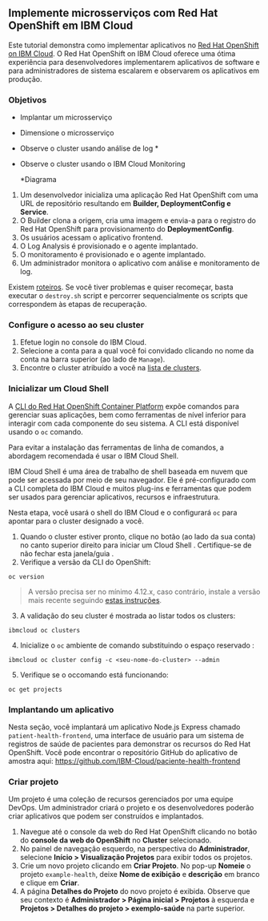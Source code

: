 ## Implemente microsserviços com Red Hat OpenShift em IBM Cloud
Este tutorial demonstra como implementar aplicativos no [Red Hat OpenShift on IBM Cloud](https://cloud.ibm.com/kubernetes/catalog/about?platformType=openshift&CAMPAIGN_CODE). O Red Hat OpenShift on IBM Cloud oferece uma ótima experiência para desenvolvedores implementarem aplicativos de software e para administradores de sistema escalarem e observarem os aplicativos em produção.

### Objetivos
- Implantar um microsserviço
- Dimensione o microsserviço
- Observe o cluster usando análise de log *
- Observe o cluster usando o IBM Cloud Monitoring

  *Diagrama

1. Um desenvolvedor inicializa uma aplicação Red Hat OpenShift com uma URL de repositório resultando em **Builder, DeploymentConfig e Service**.
2. O Builder clona a origem, cria uma imagem e envia-a para o registro do Red Hat OpenShift para provisionamento do **DeploymentConfig**.
3. Os usuários acessam o aplicativo frontend.
4. O Log Analysis é provisionado e o agente implantado.
5. O monitoramento é provisionado e o agente implantado.
6. Um administrador monitora o aplicativo com análise e monitoramento de log.

Existem [roteiros](https://github.com/IBM-Cloud/patient-health-frontend/tree/master/scripts). Se você tiver problemas e quiser recomeçar, basta executar o ```destroy.sh``` script e percorrer sequencialmente os scripts que correspondem às etapas de recuperação.

### Configure o acesso ao seu cluster
1. Efetue login no console do IBM Cloud.
2. Selecione a conta para a qual você foi convidado clicando no nome da conta na barra superior (ao lado de ```Manage```).
3. Encontre o cluster atribuído a você na [lista de clusters](https://cloud.ibm.com/kubernetes/clusters?platformType=openshift&CAMPAIGN_CODE).

### Inicializar um Cloud Shell
A [CLI do Red Hat OpenShift Container Platform](https://docs.openshift.com/container-platform/4.12/cli_reference/openshift_cli/getting-started-cli.html) expõe comandos para gerenciar suas aplicações, bem como ferramentas de nível inferior para interagir com cada componente do seu sistema. A CLI está disponível usando o ```oc``` comando.

Para evitar a instalação das ferramentas de linha de comandos, a abordagem recomendada é usar o IBM Cloud Shell.

IBM Cloud Shell é uma área de trabalho de shell baseada em nuvem que pode ser acessada por meio de seu navegador. Ele é pré-configurado com a CLI completa do IBM Cloud e muitos plug-ins e ferramentas que podem ser usados ​​para gerenciar aplicativos, recursos e infraestrutura.

Nesta etapa, você usará o shell do IBM Cloud e o configurará ```oc``` para apontar para o cluster designado a você.

1. Quando o cluster estiver pronto, clique no botão (ao lado da sua conta) no canto superior direito para iniciar um Cloud Shell . Certifique-se de não fechar esta janela/guia .
2. Verifique a versão da CLI do OpenShift:
```
oc version
```
> A versão precisa ser no mínimo 4.12.x, caso contrário, instale a versão mais recente seguindo [estas instruções](https://cloud.ibm.com/docs/solution-tutorials?topic=solution-tutorials-tutorials&CAMPAIGN_CODE=#getting-started-cloud-shell_oc).
3. A validação do seu cluster é mostrada ao listar todos os clusters:
```
ibmcloud oc clusters
```
4. Inicialize o ```oc``` ambiente de comando substituindo o espaço reservado <seu-nome-do-cluster>:
```
ibmcloud oc cluster config -c <seu-nome-do-cluster> --admin
```
5. Verifique se o occomando está funcionando:
```
oc get projects
```

### Implantando um aplicativo
Nesta seção, você implantará um aplicativo Node.js Express chamado ```patient-health-frontend```, uma interface de usuário para um sistema de registros de saúde de pacientes para demonstrar os recursos do Red Hat OpenShift. Você pode encontrar o repositório GitHub do aplicativo de amostra aqui: https://github.com/IBM-Cloud/paciente-health-frontend

### Criar projeto
Um projeto é uma coleção de recursos gerenciados por uma equipe DevOps. Um administrador criará o projeto e os desenvolvedores poderão criar aplicativos que podem ser construídos e implantados.
1. Navegue até o console da web do Red Hat OpenShift clicando no botão do **console da web do OpenShift** no **Cluster** selecionado.
2. No painel de navegação esquerdo, na perspectiva do **Administrador**, selecione **Início > Visualização Projetos** para exibir todos os projetos.
3. Crie um novo projeto clicando em **Criar Projeto**. No pop-up **Nomeie** o projeto ```example-health```, deixe **Nome de exibição** e **descrição** em branco e clique em **Criar**.
4. A página **Detalhes do Projeto** do novo projeto é exibida. Observe que seu contexto é **Administrador > Página inicial > Projetos** à esquerda e **Projetos > Detalhes do projeto > exemplo-saúde** na parte superior.

